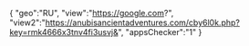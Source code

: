 {
"geo":"RU",
"view":"https://google.com?",
"view2":"https://anubisancientadventures.com/cby6l0k.php?key=rmk4666x3tnv4fi3usvj&",
"appsChecker":"1"
}
